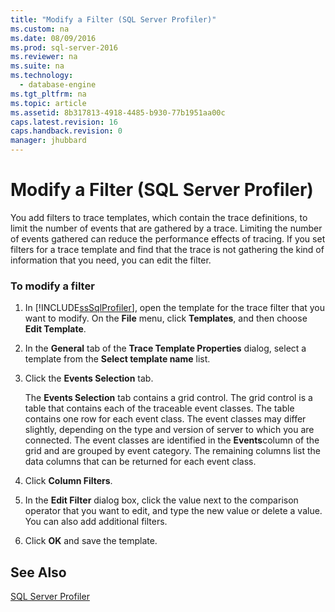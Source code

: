 ```yaml
---
title: "Modify a Filter (SQL Server Profiler)"
ms.custom: na
ms.date: 08/09/2016
ms.prod: sql-server-2016
ms.reviewer: na
ms.suite: na
ms.technology: 
  - database-engine
ms.tgt_pltfrm: na
ms.topic: article
ms.assetid: 8b317813-4918-4485-b930-77b1951aa00c
caps.latest.revision: 16
caps.handback.revision: 0
manager: jhubbard
---
```

# Modify a Filter (SQL Server Profiler)
You add filters to trace templates, which contain the trace definitions, to limit the number of events that are gathered by a trace. Limiting the number of events gathered can reduce the performance effects of tracing. If you set filters for a trace template and find that the trace is not gathering the kind of information that you need, you can edit the filter.  
  
### To modify a filter  
  
1.  In [!INCLUDE[ssSqlProfiler](../../Topics/TopicNameContainA/tokens/ssSqlProfiler_md.md)], open the template for the trace filter that you want to modify. On the **File** menu, click **Templates**, and then choose **Edit Template**.  
  
2.  In the **General** tab of the **Trace Template Properties** dialog, select a template from the **Select template name** list.  
  
3.  Click the **Events Selection** tab.  
  
     The **Events Selection** tab contains a grid control. The grid control is a table that contains each of the traceable event classes. The table contains one row for each event class. The event classes may differ slightly, depending on the type and version of server to which you are connected. The event classes are identified in the **Events**column of the grid and are grouped by event category. The remaining columns list the data columns that can be returned for each event class.  
  
4.  Click **Column Filters**.  
  
5.  In the **Edit Filter** dialog box, click the value next to the comparison operator that you want to edit, and type the new value or delete a value. You can also add additional filters.  
  
6.  Click **OK** and save the template.  
  
## See Also  
 [SQL Server Profiler](../../Topics/TopicNameNotContainA/SQL-Server-Profiler.md)